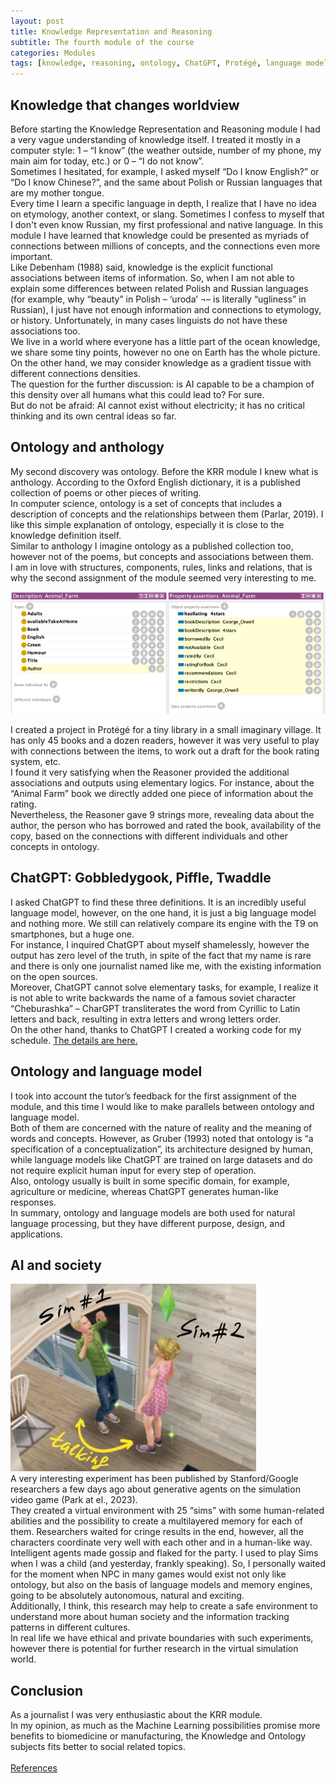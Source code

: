 ```yaml
---
layout: post
title: Knowledge Representation and Reasoning
subtitle: The fourth module of the course
categories: Modules
tags: [knowledge, reasoning, ontology, ChatGPT, Protégé, language model, simulation]
---
```


## Knowledge that changes worldview
Before starting the Knowledge Representation and Reasoning module I had a very vague understanding of knowledge itself. 
I treated it mostly in a computer style: 1 – “I know” (the weather outside, 
number of my phone, my main aim for today, etc.) or 0 – “I do not know”. <br>
Sometimes I hesitated, for example, I asked myself “Do I know English?” or “Do I know Chinese?”, 
and the same about Polish or Russian languages that are my mother tongue. <br>
Every time I learn a specific language in depth, I realize that I have no idea on etymology, 
another context, or slang. Sometimes I confess to myself that I don't even know Russian, 
my first professional and native language. In this module I have learned that knowledge 
could be presented as myriads of connections between millions of concepts, 
and the connections even more important. <br>
Like Debenham (1988) said, knowledge is the explicit functional associations between items of information. 
So, when I am not able to explain some differences between related Polish and Russian languages 
(for example, why “beauty” in Polish – ‘uroda’ ¬– is literally “ugliness” in Russian), 
I just have not enough information and connections to etymology, or history. Unfortunately, 
in many cases linguists do not have these associations too. <br>
We live in a world where everyone has a little part of the ocean knowledge, we share some tiny points, 
however no one on Earth has the whole picture. On the other hand, we may consider 
knowledge as a gradient tissue with different connections densities. <br>
The question for the further discussion: is AI capable to be a champion of this density
over all humans what this could lead to? For sure. <br>
But do not be afraid: AI cannot exist without electricity; it has no critical thinking and its own central ideas so far.

## Ontology and anthology
My second discovery was ontology. Before the KRR module I knew what is anthology. 
According to the Oxford English dictionary, it is a published collection of poems or other pieces of writing. <br>
In computer science, ontology is a set of concepts that includes a description of concepts and the relationships between them (Parlar, 2019). 
I like this simple explanation of ontology, especially it is close to the knowledge definition itself. <br>
Similar to anthology I imagine ontology as a published collection too, however not of the poems, 
but concepts and associations between them. <br>
I am in love with structures, components, rules, links and relations, 
that is why the second assignment of the module seemed very interesting to me. <br>

![Protege](/assets/images/banners/protege.jpg 'A book description in Protege')

I created a project in Protégé for a tiny library in a small imaginary village. 
It has only 45 books and a dozen readers, however it was very useful to play with connections between the items, 
to work out a draft for the book rating system, etc. <br>
I found it very satisfying when the Reasoner provided the additional associations and outputs using elementary logics. 
For instance, about the “Animal Farm” book we directly added one piece of information about the rating. <br>
Nevertheless, the Reasoner gave 9 strings more, revealing data about the author, 
the person who has borrowed and rated the book, availability of the copy, 
based on the connections with different individuals and other concepts in ontology. 

## ChatGPT:  Gobbledygook, Piffle, Twaddle
I asked ChatGPT to find these three definitions. It is an incredibly useful language model, however, on the one hand,
it is just a big language model and nothing more. We still can relatively compare its engine with the T9 on smartphones, 
but a huge one. <br>
For instance, I inquired ChatGPT about myself shamelessly, however the output has zero level of the truth, 
in spite of the fact that my name is rare and there is only one journalist named like me, 
with the existing information on the open sources. <br>
Moreover, ChatGPT cannot solve elementary tasks, for example, 
I realize it is not able to write backwards the name of a famous soviet character “Cheburashka” – 
CharGPT transliterates the word from Cyrillic to Latin letters and back, resulting in extra letters and wrong letters order. <br>
On the other hand, thanks to ChatGPT I created a working code for my schedule. [The details are here.](https://vasilisalook.github.io/practice/2023/04/15/3-3.html)

## Ontology and language model
I took into account the tutor’s feedback for the first assignment of the module, 
and this time I would like to make parallels between ontology and language model.  <br>
Both of them are concerned with the nature of reality and the meaning of words and concepts. 
However, as Gruber (1993) noted that ontology is “a specification of a conceptualization”, 
its architecture designed by human, while language models like ChatGPT 
are trained on large datasets and do not require explicit human input for every step of operation. <br>
Also, ontology usually is built in some specific domain, for example, agriculture or medicine, 
whereas ChatGPT generates human-like responses. <br>
In summary, ontology and language models are both used for natural language processing,
but they have different purpose, design, and applications.

## AI and society
![The Sims](/assets/images/banners/sims.jpg 'The example of sims interaction') 
<br>
A very interesting experiment has been published by Stanford/Google researchers 
a few days ago about generative agents on the simulation video game (Park at el., 2023). <br>
They created a virtual environment with 25 “sims” with some human-related abilities and the possibility 
to create a multilayered memory for each of them. Researchers waited for cringe results in the end, however, 
all the characters coordinate very well with each other and in a human-like way. <br>
Intelligent agents made gossip and flaked for the party. I used to play Sims when I was a child (and yesterday, frankly speaking). 
So, I personally waited for the moment when NPC in many games would exist not only like ontology, 
but also on the basis of language models and memory engines, going to be absolutely autonomous, natural and exciting. <br>
Additionally, I think, this research may help to create a safe environment to understand more about human society 
and the information tracking patterns in different cultures. <br>
In real life we have ethical and private boundaries with such experiments, 
however there is potential for further research in the virtual simulation world.

## Conclusion
As a journalist I was very enthusiastic about the KRR module. <br>
In my opinion, as much as the Machine Learning possibilities promise more benefits to biomedicine or manufacturing, 
the Knowledge and Ontology subjects fits better to social related topics. <br>
<br>
[References](https://github.com/Vasilisalook/vasilisalook.github.io/blob/main/ReferencesKRR.txt)

